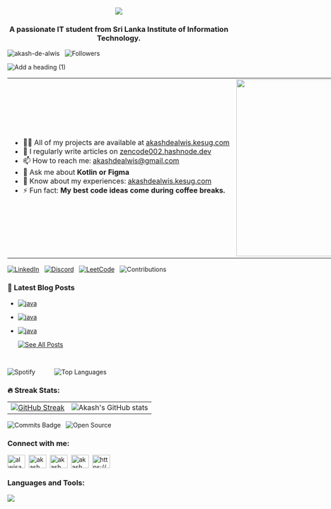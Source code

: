 <h1 align="center">
    <img src="https://readme-typing-svg.herokuapp.com/?font=Orbitron&size=35&color=FFFFFF&center=true&vCenter=true&width=500&height=70&duration=4000&lines=Hi+There+!;+I%27m+Akash+De+Alwis+!;" />
</h1>

<h3 align="center">A passionate IT student from Sri Lanka Institute of Information Technology.</h3>

 <img src="https://komarev.com/ghpvc/?username=akash-de-alwis&label=Profile%20views&color=0e75b6&style=flat" alt="akash-de-alwis"  /> &nbsp; ![Followers](https://img.shields.io/github/followers/akash-de-alwis?style=social)



![Add a heading (1)](https://github.com/user-attachments/assets/f0a9a5b4-3f2a-465d-913a-9a6e63c0427e)
<div align="left">
  <table style="width: 2000px;">
    <tr>
      <td>
        <ul>
          <li>👨‍💻 All of my projects are available at <a href="https://akash-de-alwis.github.io/profolio/">akashdealwis.kesug.com</a></li>
          <li>📝 I regularly write articles on <a href="https://zencode002.hashnode.dev/">zencode002.hashnode.dev</a></li>
          <li>📫 How to reach me: <a href="mailto:akashdealwis@gmail.com">akashdealwis@gmail.com</a></li>
          <li>💬 Ask me about <strong>Kotlin or Figma</strong></li>
          <li>📄 Know about my experiences: <a href="https://akash-de-alwis.github.io/profolio/">akashdealwis.kesug.com</a></li>
          <li>⚡ Fun fact: <strong>My best code ideas come during coffee breaks.</strong></li>
        </ul>
      </td>
      <td>
        <img src="https://i.pinimg.com/originals/0f/ac/a7/0faca7966eaa862e84ac9dfd07c34513.gif" style="width:400px;"/>
      </td>
    </tr>
  </table>
</div>

[![LinkedIn](https://img.shields.io/badge/LinkedIn-Connect-blue?style=for-the-badge&logo=linkedin)](https://www.linkedin.com/in/akash-de-alwis)&nbsp;&nbsp;
[![Discord](https://img.shields.io/badge/Discord-Visit-7289DA?style=for-the-badge&logo=discord&logoColor=white)](https://discord.com/users/1057331971749072897)&nbsp;&nbsp;
[![LeetCode](https://img.shields.io/badge/LeetCode-Progress-brightgreen?style=for-the-badge&logo=leetcode)](https://www.codefactor.io/repository/new)&nbsp;&nbsp;
![Contributions](https://img.shields.io/badge/contributions-100%2B-blue?style=for-the-badge)

<!-- BLOG-POST-LIST:START -->

### 📝 Latest Blog Posts
- <a href="https://zencode002.hashnode.dev/understanding-java-data-structures-stacks-queues-lists-and-trees" >![java](https://img.shields.io/badge/Category-java-green) </a>
- <a href="https://zencode002.hashnode.dev/java-collections-framework" >![java](https://img.shields.io/badge/Category-java-green) </a>
- <a href="https://zencode002.hashnode.dev/java-exception-handling" >![java](https://img.shields.io/badge/Category-java-green) </a>

    <div align="left">
  <a href="https://zencode002.hashnode.dev/">
    <img src="https://img.shields.io/badge/See_All_Posts-red" alt="See All Posts">
  </a>
</div>
<!-- BLOG-POST-LIST:END -->
<br>

![Spotify](https://novatorem.vercel.app/api/spotify)  &nbsp;&nbsp;&nbsp;&nbsp;&nbsp;&nbsp;&nbsp;&nbsp;&nbsp; ![Top Languages](https://github-readme-stats.vercel.app/api/top-langs/?username=akash-de-alwis&layout=compact&theme=dark&bg_color=0d1117&title_color=58a6ff&text_color=white)

### 🔥 Streak Stats:
<table>
  <tr>
    <td>
      <a href="https://git.io/streak-stats">
        <img src="https://github-readme-streak-stats.herokuapp.com/?user=akash-de-alwis&theme=tokyonight" alt="GitHub Streak"/>
      </a>
    </td>
    <td>
      <img src="https://github-readme-stats.vercel.app/api?username=akash-de-alwis&show_icons=true&theme=tokyonight" alt="Akash's GitHub stats"/>
    </td>
  </tr>
</table>

![Commits Badge](https://badges.pufler.dev/commits/monthly/akash-de-alwis)&nbsp;&nbsp;
![Open Source](https://badges.frapsoft.com/os/v2/open-source.svg?v=103)


<h3 align="left">Connect with me:</h3>
<p align="left">
<a href="https://twitter.com/alwisakash002" target="blank"><img align="center" src="https://raw.githubusercontent.com/rahuldkjain/github-profile-readme-generator/master/src/images/icons/Social/twitter.svg" alt="alwisakash002" height="30" width="40" /></a>&nbsp;
<a href="https://linkedin.com/in/akash de alwis" target="blank"><img align="center" src="https://raw.githubusercontent.com/rahuldkjain/github-profile-readme-generator/master/src/images/icons/Social/linked-in-alt.svg" alt="akash de alwis" height="30" width="40" /></a>&nbsp;
<a href="https://fb.com/akash de alwis" target="blank"><img align="center" src="https://raw.githubusercontent.com/rahuldkjain/github-profile-readme-generator/master/src/images/icons/Social/facebook.svg" alt="akash de alwis" height="30" width="40" /></a>&nbsp;
<a href="https://instagram.com/akash de alwis" target="blank"><img align="center" src="https://raw.githubusercontent.com/rahuldkjain/github-profile-readme-generator/master/src/images/icons/Social/instagram.svg" alt="akash de alwis" height="30" width="40" /></a>&nbsp;
<a href="https://akash-de-alwis.github.io/profolio/" target="blank"><img align="center" src="https://raw.githubusercontent.com/rahuldkjain/github-profile-readme-generator/master/src/images/icons/Social/rss.svg" alt="https://hashnode.com/@zencode002" height="30" width="40" /></a>&nbsp;
</p>

<h3 align="left">Languages and Tools:</h3>
<img src="https://skillicons.dev/icons?i=react,vite,bootstrap,html,css,vscode,github,kotlin,figma,git,r,nodejs,javascript,mongodb,c,cpp,java,mysql,express" />



